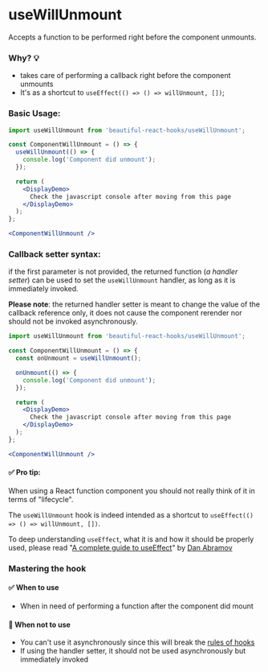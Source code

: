 # useWillUnmount

Accepts a function to be performed right before the component unmounts.

### Why? 💡

- takes care of performing a callback right before the component unmounts
- It's as a shortcut to `useEffect(() => () => willUnmount, [])`;

### Basic Usage:

```jsx harmony
import useWillUnmount from 'beautiful-react-hooks/useWillUnmount';

const ComponentWillUnmount = () => {
  useWillUnmount(() => {
    console.log('Component did unmount');
  });

  return (
    <DisplayDemo>
      Check the javascript console after moving from this page
    </DisplayDemo>
  );
};

<ComponentWillUnmount />
```

### Callback setter syntax:

if the first parameter is not provided, the returned function (*a handler setter*) can be used to set the `useWillUnmount` handler, as long
as it is immediately invoked.

**Please note**: the returned handler setter is meant to change the value of the callback reference only, it does not cause the component
rerender nor should not be invoked asynchronously.

```jsx harmony
import useWillUnmount from 'beautiful-react-hooks/useWillUnmount';

const ComponentWillUnmount = () => {
  const onUnmount = useWillUnmount();

  onUnmount(() => {
    console.log('Component did unmount');
  });

  return (
    <DisplayDemo>
      Check the javascript console after moving from this page
    </DisplayDemo>
  );
};

<ComponentWillUnmount />
```

#### ✅ Pro tip:

When using a React function component you should not really think of it in terms of "lifecycle".

The `useWillUnmount` hook is indeed intended as a shortcut to  `useEffect(() => () => willUnmount, [])`.

To deep understanding `useEffect`, what it is and how it should be properly used, please read
"[A complete guide to useEffect](https://overreacted.io/a-complete-guide-to-useeffect/)"
by [Dan Abramov](https://twitter.com/dan_abramov)

### Mastering the hook

#### ✅ When to use

- When in need of performing a function after the component did mount

#### 🛑 When not to use

- You can't use it asynchronously since this will break the [rules of hooks](https://reactjs.org/docs/hooks-rules.html)
- If using the handler setter, it should not be used asynchronously but immediately invoked
